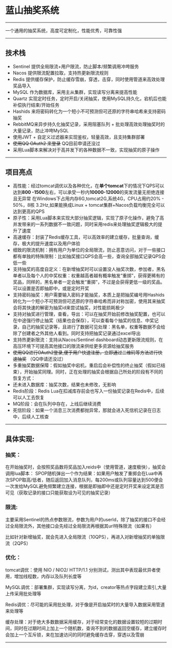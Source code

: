 # 蓝山抽奖系统

---

一个通用的抽奖系统，高度可定制化，性能优秀，可靠性强

---

## 技术栈

+ Sentinel 提供全局限流+用户限流，防止脚本/频繁调用冲垮服务
+ Nacos 提供限流配置拉取，支持热更新限流规则
+ Redis 提供缓存保护，防止缓存雪崩，穿透，击穿，同时使用管道来高效处理奖品导入
+ MySQL 作为数据库，采用主从集群，实现读写分离来提高性能
+ Quartz 实现定时任务，定时开启/关闭抽奖，使用MySQL持久化，宕机后也能补偿执行结束/开始任务
+ Hashids 来将密码转化为一个短小不可预测但可还原的字符串哈希来支持密码抽奖
+ RebbitMQ来异步持久化抽奖记录，采用阻塞队列 + 批处理高效处理抽奖时的大量记录，防止冲垮MySQL
+ 使用JWT + 自定义过滤器来实现鉴权，轻量高效，且支持集群部署
+ ~~使用QQ OAuth2 来登录~~ QQ目前申请还没过
+ 采用Lua脚本来解决对于高并发下的各种数据不一致，实现抽奖的原子操作

---

## 项目亮点

+ 高性能：经过tomcat调优以及各种优化，在**单个tomcat**下的情况下QPS可以达到**800 -1500**左右，可以承受一秒内**10000-12000**的突发流量无拒绝连接且无异常 在Windows下占用内存6G,tomcat2G,系统4G，CPU占用约20% - 50%，8核 3.2Hz,如果能换成Linux + tomcat集群+Nacos负载均衡完全可以达到更高的QPS
+ 原子性：采用Lua脚本来实现大部分抽奖逻辑，实现了原子化操作，避免了高并发带来的一系列数据不一致问题，同时采用redis来处理抽奖逻辑极大的提升了速度
+ 高速缓存：封装了Redis缓存工具，可以高效率的建立缓存，批量查询，缓存，极大的提升速度以及用户体验
+ 细致的限流机制：拥有用户为单位的全局限流，防止恶意访问，对于一些接口都有单独的特殊限制：比如抽奖接口QPS会高一些，查询全部抽奖记录QPS会低一些
+ 支持抽奖的高度自定义：在新增抽奖时可以设置没人抽奖次数，参加者，黑名单者以及每个人的中奖权重：权重越高者越有概率触发“重掷”，获得更稀有的奖品，同样的，黑名单者一定会触发“重掷”，不过是会获得更低一级的奖品。可以设置是否即抽即中，或是定时开奖
+ 支持密码抽奖：用户需要输入密码才能抽奖，本质上是把抽奖编号用Hashids转化为一个短小不可预测但可还原的字符串哈希而非对称加密，使用其来抽奖会将其快速的解密为抽奖id来尝试抽奖，对性能损耗极少
+ 支持对抽奖进行管理，查看，导出：可以在抽奖开始前修改抽奖配置，也可以在中途强行停止抽奖（结果也会保存），可以查看每个抽奖的信息、中奖记录，自己的抽奖记录等，且进行了数据可见处理：黑名单，权重等数据不会给除了创建者之外其他人看到。同时支持把抽奖记录通过excel导出
+ 支持热更新限流：支持从Nacos/Sentinel dashboard动态更新限流规则，在高压环境下可提高其他接口的限流来供给更多资源给抽奖服务
+ ~~使用QQ进行OAuth2登录,便于用户快速注册，立即通过二维码等方法进行快速抽奖~~ （QQ申请还没过）
+ 多重抽奖数据保障：假如抽奖中宕机，重启后会补偿性的终止抽奖（假如已结束），开始抽奖同理。同时，正在处理的抽奖会根据自己所处的阶段有不同的恢复方式：
+ 还未进入数据库：抽奖次数，结果也未修改，无影响
+ Redis阶段：Redis Lua在扣减库存前会也写入一份抽奖记录在Redis中，后续可以人工去恢复
+ MQ阶段：会在队列中存在，上线后继续消费
+ 死信阶段：如果一个消息三次消费都抛异常，那就会进入死信机记录在日志中，后续人工核查

---

## 具体实现:

### 抽奖：

在开始抽奖时，会按照奖品数将奖品加入reids中（使用管道，速度极快），抽奖会调用lua脚本： SPOP随机弹出一个作为结果：如果用户触发了重掷会在Lua中再次SPOP取高/低者，随后返回加入消息队列，每200ms或队列容量达到500便会一次发给MySQL避免频繁建立连接，根据是即抽即中还是定时开奖来设定其是否可见（获取记录的接口只能获取设为可见的抽奖记录）

### 限流:

主要采用Sentinel的热点参数限流，参数为用户的userId，除了抽奖的接口不会经过全局限流外，其他接口会先经过全局限流再根据其url特殊限流（如果有）

比如针对新增抽奖，就会先进入全局限流（10QPS），再进入对新增抽奖的单独限流（2QPS）

### 优化：

tomcat调优：使用 NIO / NIO2/ HTTP/1.1 分别测试，测出其中表现最优异者使用，增加线程数，内存以及队列长度等

MySQL调优：部署集群，实现读写分离，为id，creator等热点字段建立索引,大量上传采用批处理等

Redis调优：尽可能的采用批处理，对于像是开启抽奖时的大量导入数据采用管道来处理等

缓存处理：对于绝大多数数据采用缓存，对于经常变化的数据设置较短的过期时间，同时在过期时间上加上一个随机数，查询不到的数据返回空缓存，建立缓存时会加上一个互斥锁，来在加速访问的同时避免缓存击穿，穿透以及雪崩

---


